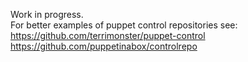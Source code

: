 Work in progress.  
For better examples of puppet control repositories see:  
https://github.com/terrimonster/puppet-control  
https://github.com/puppetinabox/controlrepo  
